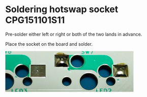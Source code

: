 # Soldering hotswap socket CPG151101S11

Pre-solder either left or right or both of the two lands in advance.

Place the socket on the board and solder.

<img src="../img/soldering-cpg151101s11_01.jpg" width="80%">